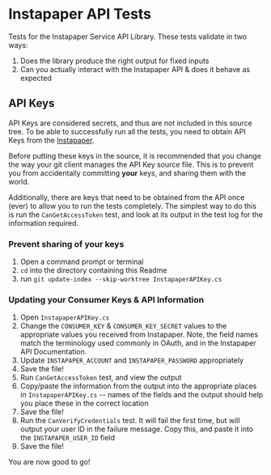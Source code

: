 # Instapaper API Tests
Tests for the Instapaper Service API Library. These tests validate in two ways:
1. Does the library produce the right output for fixed inputs
2. Can you actually interact with the Instapaper API & does it behave as
   expected

## API Keys
API Keys are considered secrets, and thus are not included in this source tree.
To be able to successfully run all the tests, you need to obtain API Keys from
the [Instapaper](https://www.instapaper.com/main/request_oauth_consumer_token).

Before putting these keys in the source, it is recommended that you change the
way your git client manages the API Key source file. This is to prevent you from
accidentally committing **your** keys, and sharing them with the world.

Additionally, there are keys that need to be obtained from the API once (ever)
to allow you to run the tests completely. The simplest way to do this is run the
`CanGetAccessToken` test, and look at its output in the test log for the
information required.

### Prevent sharing of your keys
1. Open a command prompt or terminal
2. `cd` into the directory containing this Readme
3. run `git update-index --skip-worktree InstapaperAPIKey.cs`

### Updating your Consumer Keys & API Information
1. Open `InstapaperAPIKey.cs`
2. Change the `CONSUMER_KEY` & `CONSUMER_KEY_SECRET` values to the appropriate
   values you received from Instapaper. Note, the field names match the
   terminology used commonly in OAuth, and in the Instapaper API Documentation.
3. Update `INSTAPAPER_ACCOUNT` and `INSTAPAPER_PASSWORD` appropriately
4. Save the file!
5. Run `CanGetAccessToken` test, and view the output
6. Copy/paste the information from the output into the appropriate places in
   `InstapaperAPIKey.cs` -- names of the fields and the output should help you
   place these in the correct location
7. Save the file!
8. Run the `CanVerifyCredentials` test. It will fail the first time, but will
   output your user ID in the failure message. Copy this, and paste it into the
   `INSTAPAPER_USER_ID` field
9. Save the file!

You are now good to go!